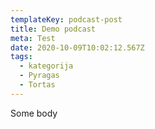 ```yaml
---
templateKey: podcast-post
title: Demo podcast
meta: Test
date: 2020-10-09T10:02:12.567Z
tags:
  - kategorija
  - Pyragas
  - Tortas
---
```

Some body